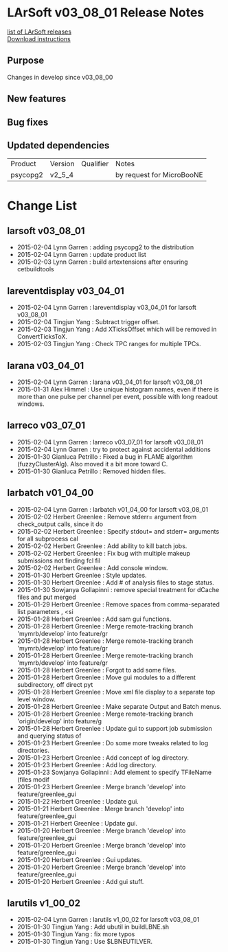 # LArSoft v03_08_01 Release Notes



[list of LArSoft releases](LArSoft_release_list)  
[Download instructions](http://scisoft.fnal.gov/scisoft/bundles/larsoft/v03_08_01/larsoft-v03_08_01.html)

## Purpose

Changes in develop since v03_08_00

## New features

## Bug fixes

## Updated dependencies

|          |         |           |                           |
|----------|---------|-----------|---------------------------|
| Product  | Version | Qualifier | Notes                     |
| psycopg2 | v2_5_4 |           | by request for MicroBooNE |

# Change List

## larsoft v03_08_01

-   2015-02-04 Lynn Garren : adding psycopg2 to the distribution
-   2015-02-04 Lynn Garren : update product list
-   2015-02-03 Lynn Garren : build artextensions after ensuring cetbuildtools

## lareventdisplay v03_04_01

-   2015-02-04 Lynn Garren : lareventdisplay v03_04_01 for larsoft v03_08_01
-   2015-02-04 Tingjun Yang : Subtract trigger offset.
-   2015-02-03 Tingjun Yang : Add XTicksOffset which will be removed in ConvertTicksToX.
-   2015-02-03 Tingjun Yang : Check TPC ranges for multiple TPCs.

## larana v03_04_01

-   2015-02-04 Lynn Garren : larana v03_04_01 for larsoft v03_08_01
-   2015-01-31 Alex Himmel : Use unique histogram names, even if there is more than one pulse per channel per event, possible with long readout windows.

## larreco v03_07_01

-   2015-02-04 Lynn Garren : larreco v03_07_01 for larsoft v03_08_01
-   2015-02-04 Lynn Garren : try to protect against accidental additions
-   2015-01-30 Gianluca Petrillo : Fixed a bug in FLAME algorithm (fuzzyClusterAlg). Also moved it a bit more toward C.
-   2015-01-30 Gianluca Petrillo : Removed hidden files.

## larbatch v01_04_00

-   2015-02-04 Lynn Garren : larbatch v01_04_00 for larsoft v03_08_01
-   2015-02-02 Herbert Greenlee : Remove stderr= argument from check_output calls, since it do
-   2015-02-02 Herbert Greenlee : Specify stdout= and stderr= arguments for all subprocess cal
-   2015-02-02 Herbert Greenlee : Add ability to kill batch jobs.
-   2015-02-02 Herbert Greenlee : Fix bug with multiple makeup submissions not finding fcl fil
-   2015-02-02 Herbert Greenlee : Add console window.
-   2015-01-30 Herbert Greenlee : Style updates.
-   2015-01-30 Herbert Greenlee : Add \# of analysis files to stage status.
-   2015-01-30 Sowjanya Gollapinni : remove special treatment for dCache files and put merged
-   2015-01-29 Herbert Greenlee : Remove spaces from comma-separated list parameters <os>, \<si
-   2015-01-28 Herbert Greenlee : Add sam gui functions.
-   2015-01-28 Herbert Greenlee : Merge remote-tracking branch 'mymrb/develop' into feature/gr
-   2015-01-28 Herbert Greenlee : Merge remote-tracking branch 'mymrb/develop' into feature/gr
-   2015-01-28 Herbert Greenlee : Merge remote-tracking branch 'mymrb/develop' into feature/gr
-   2015-01-28 Herbert Greenlee : Forgot to add some files.
-   2015-01-28 Herbert Greenlee : Move gui modules to a different subdirectory, off direct pyt
-   2015-01-28 Herbert Greenlee : Move xml file display to a separate top level window.
-   2015-01-28 Herbert Greenlee : Make separate Output and Batch menus.
-   2015-01-28 Herbert Greenlee : Merge remote-tracking branch 'origin/develop' into feature/g
-   2015-01-28 Herbert Greenlee : Update gui to support job submission and querying status of
-   2015-01-23 Herbert Greenlee : Do some more tweaks related to log directories.
-   2015-01-23 Herbert Greenlee : Add concept of log directory.
-   2015-01-23 Herbert Greenlee : Add log directory.
-   2015-01-23 Sowjanya Gollapinni : Add <TFileName> element to specify TFileName (files modif
-   2015-01-23 Herbert Greenlee : Merge branch 'develop' into feature/greenlee_gui
-   2015-01-22 Herbert Greenlee : Update gui.
-   2015-01-21 Herbert Greenlee : Merge branch 'develop' into feature/greenlee_gui
-   2015-01-21 Herbert Greenlee : Update gui.
-   2015-01-20 Herbert Greenlee : Merge branch 'develop' into feature/greenlee_gui
-   2015-01-20 Herbert Greenlee : Merge branch 'develop' into feature/greenlee_gui
-   2015-01-20 Herbert Greenlee : Gui updates.
-   2015-01-20 Herbert Greenlee : Merge branch 'develop' into feature/greenlee_gui
-   2015-01-20 Herbert Greenlee : Add gui stuff.

## larutils v1_00_02

-   2015-02-04 Lynn Garren : larutils v1_00_02 for larsoft v03_08_01
-   2015-01-30 Tingjun Yang : Add ubutil in buildLBNE.sh
-   2015-01-30 Tingjun Yang : fix more typos
-   2015-01-30 Tingjun Yang : Use $LBNEUTILVER.

